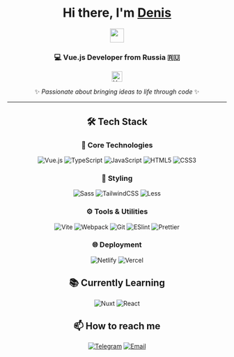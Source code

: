 <div align="center">

# Hi there, I'm <a href="https://t.me/lPeace_Deathl" target="_blank">Denis</a> 
<img src="https://github.com/blackcater/blackcater/raw/main/images/Hi.gif" height="32"/>

### 💻 Vue.js Developer from Russia 🇷🇺 
<img width="24" height="24" src="https://img.icons8.com/external-tal-revivo-shadow-tal-revivo/24/external-vuejs-an-open-source-javascript-framework-for-building-user-interfaces-and-single-page-applications-logo-shadow-tal-revivo.png" alt="Vue.js"/>

✨ *Passionate about bringing ideas to life through code* ✨

</div>

---

<div align="center">

## 🛠 Tech Stack

### 🚀 Core Technologies
![Vue.js](https://img.shields.io/badge/-Vue.js-%232c3e50?style=for-the-badge&logo=vuedotjs)
![TypeScript](https://img.shields.io/badge/-TypeScript-007ACC?style=for-the-badge&logo=typescript&logoColor=white)
![JavaScript](https://img.shields.io/badge/-JavaScript-%23F7DF1C?style=for-the-badge&logo=javascript&logoColor=000000)
![HTML5](https://img.shields.io/badge/-HTML5-%23E44D27?style=for-the-badge&logo=html5&logoColor=ffffff)
![CSS3](https://img.shields.io/badge/-CSS3-%231572B6?style=for-the-badge&logo=css3)

### 🎨 Styling
![Sass](https://img.shields.io/badge/-Sass-%23CC6699?style=for-the-badge&logo=sass&logoColor=ffffff)
![TailwindCSS](https://img.shields.io/badge/-TailwindCSS-%231a202c?style=for-the-badge&logo=tailwind-css)
![Less](https://img.shields.io/badge/-Less-%231d365d?style=for-the-badge&logo=less&logoColor=ffffff)

### ⚙️ Tools & Utilities
![Vite](https://img.shields.io/badge/-Vite-%23646CFF?style=for-the-badge&logo=vite&logoColor=ffffff)
![Webpack](https://img.shields.io/badge/-Webpack-%232C3A42?style=for-the-badge&logo=webpack)
![Git](https://img.shields.io/badge/-Git-%23F05032?style=for-the-badge&logo=git&logoColor=%23ffffff)
![ESlint](https://img.shields.io/badge/-ESLint-%234B32C3?style=for-the-badge&logo=eslint)
![Prettier](https://img.shields.io/badge/-Prettier-%23F7B93E?style=for-the-badge&logo=prettier&logoColor=ffffff)

### 🌐 Deployment
![Netlify](https://img.shields.io/badge/-Netlify-%2300C7B7?style=for-the-badge&logo=netlify&logoColor=ffffff)
![Vercel](https://img.shields.io/badge/-Vercel-%23ffffff?style=for-the-badge&logo=vercel&logoColor=000000)

## 📚 Currently Learning
![Nuxt](https://img.shields.io/badge/-Nuxt.js-%23282C34?style=for-the-badge&logo=nuxtdotjs)
![React](https://img.shields.io/badge/-React-%23282C34?style=for-the-badge&logo=react)

</div>

<div align="center">

## 📫 How to reach me

[![Telegram](https://img.shields.io/badge/-Telegram-0088cc?style=for-the-badge&logo=telegram&logoColor=white)](https://t.me/lPeace_Deathl)
[![Email](https://img.shields.io/badge/-Email-D14836?style=for-the-badge&logo=gmail&logoColor=white)](mailto:boyko.denis.200332@gmail.com)

</div>
